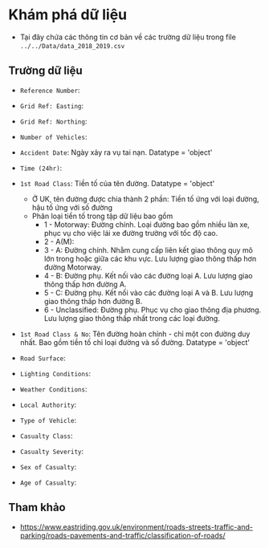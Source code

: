 # Khám phá dữ liệu

- Tại đây chứa các thông tin cơ bản về các trường dữ liệu trong file `../../Data/data_2018_2019.csv`

## Trường dữ liệu

- `Reference Number`: 

- `Grid Ref: Easting`: 

- `Grid Ref: Northing`: 

- `Number of Vehicles`: 

- `Accident Date`: Ngày xảy ra vụ tai nạn. Datatype = 'object'

- `Time (24hr)`: 

- `1st Road Class`: Tiền tố của tên đường. Datatype = 'object' 
    - Ở UK, tên đường được chia thành 2 phần: Tiền tố ứng với loại đường, hậu tố ứng với số đường
    - Phân loại tiền tố trong tập dữ liệu bao gồm
        - 1 - Motorway: Đường chính. Loại đường bao gồm nhiều làn xe, phục vụ cho việc lái xe đường trường với tốc độ cao.
        - 2 - A(M): 
        - 3 - A: Đường chính. Nhằm cung cấp liên kết giao thông quy mô lớn trong hoặc giữa các khu vực. Lưu lượng giao thông thấp hơn đường Motorway.
        - 4 - B: Đường phụ. Kết nối vào các đường loại A. Lưu lượng giao thông thấp hơn đường A.
        - 5 - C: Đường phụ. Kết nối vào các đường loại A và B. Lưu lượng giao thông thấp hơn đường B.
        - 6 - Unclassified: Đường phụ. Phục vụ cho giao thông địa phương. Lưu lượng giao thông thấp nhất trong các loại đường.

- `1st Road Class & No`: Tên đường hoàn chỉnh - chỉ một con đường duy nhất. Bao gồm tiền tố chỉ loại đường và số đường. Datatype = 'object'

- `Road Surface`: 

- `Lighting Conditions`: 

- `Weather Conditions`: 

- `Local Authority`: 

- `Type of Vehicle`: 

- `Casualty Class`: 

- `Casualty Severity`: 

- `Sex of Casualty`: 

- `Age of Casualty`: 

## Tham khảo

- https://www.eastriding.gov.uk/environment/roads-streets-traffic-and-parking/roads-pavements-and-traffic/classification-of-roads/
